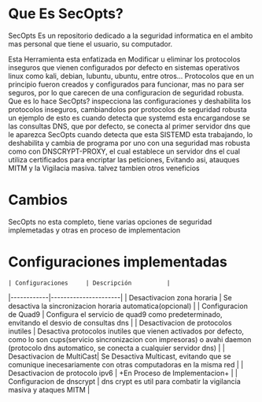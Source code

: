 # Que Es SecOpts?

SecOpts Es un repositorio dedicado a la seguridad informatica en el ambito mas personal que tiene el usuario, su computador. 

Esta Herramienta  esta enfatizada en Modificar u eliminar los protocolos inseguros que vienen configurados por defecto en sistemas operativos linux como kali, debian, lubuntu, ubuntu, entre otros... Protocolos que en un principio fueron creados y configurados para funcionar, mas no para ser seguros, por lo que carecen de una configuracion de seguridad robusta. 
Que es lo hace SecOpts? inspecciona las configuraciones y deshabilita los protocolos inseguros, cambiandolos por protocolos de seguridad robusta
un ejemplo de esto es cuando detecta que systemd esta encargandose se las consultas DNS, que por defecto, se conecta al primer servidor dns que le aparezca
SecOpts cuando detecta que esta SISTEMD esta trabajando, lo deshabilita y cambia de programa por uno con una seguridad mas robusta como con DNSCRYPT-PROXY, el cual establece un servidor dns el cual utiliza certificados para encriptar las peticiones, Evitando asi, atauques MITM y la Vigilacia masiva. talvez tambien otros veneficios


# Cambios
SecOpts no esta completo, tiene varias opciones de seguridad implemetadas y otras en proceso de implementacion

# Configuraciones implementadas

    | Configuraciones     | Descripción          |
|------------|----------------------|
| Desactivacion zona horaria | Se desactiva la sincronizacion horaria automatica(opcional) |
| Configuracion de Quad9 | Configura el servicio de quad9 como predeterminado, envitando el desvio de consultas dns |
| Desactivacion de protocolos inutiles | Desactiva protocolos inutiles que vienen activados por defecto, como lo son cups(servicio sincronizacion con impresoras) o avahi daemon (protocolo dns automatico, se conecta a cualquier servidor dns) |
| Desactivacion de MultiCast| Se Desactiva Multicast, evitando que se comunique inecesariamente con otras computadoras en la misma red |
| Desactivacion de protocolo ipv6 | +En Proceso de Implementacion+ |
| Configuracion de dnscrypt | dns crypt es util para combatir la vigilancia masiva y ataques MITM |

#
